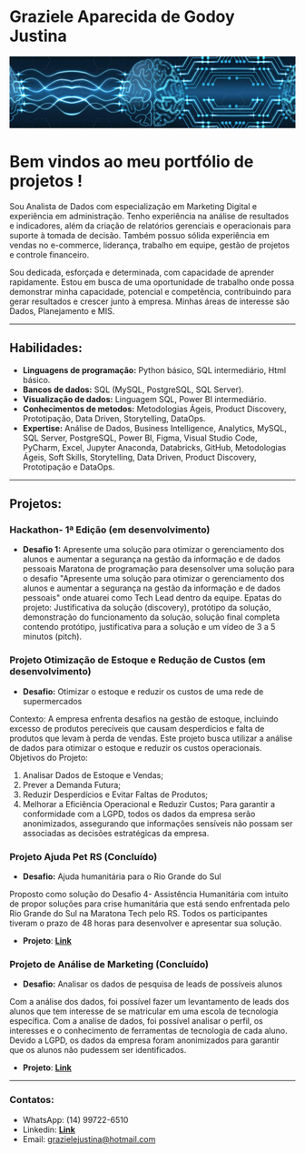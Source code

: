 <body>
        <p align="center">
        <h1>Graziele Aparecida de Godoy Justina</h1>
</body>

<p align="center">
  <img src="1718327358821.jpeg" >
</p>

# Bem vindos ao meu portfólio de projetos !

Sou Analista de Dados com especialização em Marketing Digital e experiência em administração. Tenho experiência na análise de resultados e indicadores, além da criação de relatórios gerenciais e operacionais para suporte à tomada de decisão. Também possuo sólida experiência em vendas no e-commerce, liderança, trabalho em equipe, gestão de projetos e controle financeiro.

Sou dedicada, esforçada e determinada, com capacidade de aprender rapidamente. Estou em busca de uma oportunidade de trabalho onde possa demonstrar minha capacidade, potencial e competência, contribuindo para gerar resultados e crescer junto à empresa. Minhas áreas de interesse são Dados, Planejamento e MIS.

---

## Habilidades:
* **Linguagens de programação:** Python básico, SQL intermediário, Html básico.
* **Bancos de dados:** SQL (MySQL, PostgreSQL, SQL Server).
* **Visualização de dados:** Linguagem SQL, Power BI intermediário.
* **Conhecimentos de metodos:** Metodologias Ágeis, Product Discovery, Prototipação, Data Driven, Storytelling, DataOps.
* **Expertise:** Análise de Dados, Business Intelligence, Analytics, MySQL, SQL Server, PostgreSQL, Power BI, Figma, Visual Studio Code, PyCharm, Excel, Jupyter Anaconda, Databricks, GitHub, Metodologias Ágeis, Soft Skills, Storytelling, Data Driven, Product Discovery, Prototipação e DataOps.

---

## Projetos:

### Hackathon- 1ª Edição (em desenvolvimento)
* **Desafio 1:** Apresente uma solução para otimizar o gerenciamento dos alunos e aumentar a segurança na gestão da informação e de dados pessoais
Maratona de programação para desensolver uma solução para o desafio "Apresente uma solução para otimizar o gerenciamento dos alunos e aumentar a segurança na gestão da informação e de dados pessoais" onde atuarei como Tech Lead dentro da equipe. Epatas do projeto: Justificativa da solução (discovery), protótipo da solução, demonstração do funcionamento da solução, solução final completa contendo protótipo, justificativa para a solução e um vídeo de 3 a 5 minutos (pitch).

### Projeto Otimização de Estoque e Redução de Custos (em desenvolvimento)
* **Desafio:** Otimizar o estoque e reduzir os custos de uma rede de supermercados

Contexto: A empresa enfrenta desafios na gestão de estoque, incluindo excesso de produtos perecíveis que causam desperdícios e falta de produtos que levam à perda de vendas. Este projeto busca utilizar a análise de dados para otimizar o estoque e reduzir os custos operacionais.
Objetivos do Projeto: 
1. Analisar Dados de Estoque e Vendas;
2. Prever a Demanda Futura;
3. Reduzir Desperdícios e Evitar Faltas de Produtos;
4. Melhorar a Eficiência Operacional e Reduzir Custos;
Para garantir a conformidade com a LGPD, todos os dados da empresa serão anonimizados, assegurando que informações sensíveis não possam ser associadas as decisões estratégicas da empresa.

### Projeto Ajuda Pet RS (Concluído)
* **Desafio:** Ajuda humanitária para o Rio Grande do Sul
  
Proposto como solução do Desafio 4- Assistência Humanitária com intuito de propor soluções para crise humanitária que está sendo enfrentada pelo Rio Grande do Sul na Maratona Tech pelo RS. Todos os participantes tiveram o prazo de 48 horas para desenvolver e apresentar sua solução.

* **Projeto**: [**Link**](https://github.com/grazielejustina/Projeto-Ajuda-Pet-RS)

### Projeto de Análise de Marketing (Concluído)
* **Desafio:** Analisar os dados de pesquisa de leads de possíveis alunos
  
Com a análise dos dados, foi possível fazer um levantamento de leads dos alunos que tem interesse de se matricular em uma escola de tecnologia específica. 
Com a analise de dados, foi possível analisar o perfil, os interesses e o conhecimento de ferramentas de tecnologia de cada aluno.
Devido a LGPD, os dados da empresa foram anonimizados para garantir que os alunos não pudessem ser identificados.

* **Projeto**: [**Link**](https://github.com/grazielejustina/Projeto-de-An-lise-de-Marketing)

---

### Contatos:

* WhatsApp: (14) 99722-6510
* Linkedin: [**Link**](https://www.linkedin.com/in/grazielejustina/)
* Email: grazielejustina@hotmail.com
